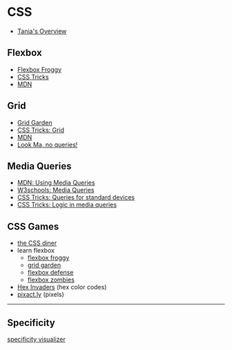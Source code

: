 # CSS

* [Tania's Overview](https://www.taniarascia.com/overview-of-css-concepts/)

## Flexbox

* [Flexbox Froggy](https://flexboxfroggy.com/)
* [CSS Tricks](https://css-tricks.com/snippets/css/a-guide-to-flexbox/)
* [MDN](https://developer.mozilla.org/en-US/docs/Web/CSS/CSS_Flexible_Box_Layout/Basic_Concepts_of_Flexbox)

## Grid

* [Grid Garden](https://cssgridgarden.com/)
* [CSS Tricks: Grid](https://css-tricks.com/snippets/css/complete-guide-grid/)
* [MDN](https://developer.mozilla.org/en-US/docs/Web/CSS/CSS_Grid_Layout)
* [Look Ma, no queries!](https://css-tricks.com/look-ma-no-media-queries-responsive-layouts-using-css-grid/)

## Media Queries

* [MDN: Using Media Queries](https://developer.mozilla.org/en-US/docs/Web/CSS/Media_Queries/Using_media_queries)
* [W3schools: Media Queries](https://www.w3schools.com/cssref/css3_pr_mediaquery.asp)
* [CSS Tricks: Queries for standard devices](https://css-tricks.com/snippets/css/media-queries-for-standard-devices/)
* [CSS Tricks: Logic in media queries](https://css-tricks.com/logic-in-media-queries/)

## CSS Games

* [the CSS diner](https://flukeout.github.io/#)
* learn flexbox
  * [flexbox froggy](https://flexboxfroggy.com/)
  * [grid garden](https://cssgridgarden.com/)
  * [flexbox defense](http://www.flexboxdefense.com/)
  * [flexbox zombies](https://geddski.teachable.com/p/flexbox-zombies)
* [Hex Invaders](http://www.hexinvaders.com/) (hex color codes)
* [pixact.ly](https://www.pixact.ly/) (pixels)

---

## Specificity

[specificity visualizer](https://isellsoap.github.io/specificity-visualizer/)
